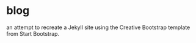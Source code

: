 # blog
an attempt to recreate a Jekyll site using the Creative Bootstrap template from Start Bootstrap. 

